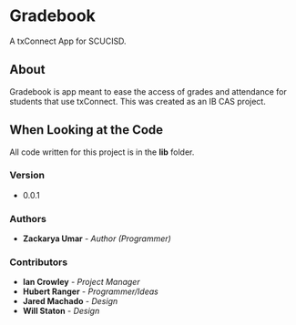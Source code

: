 # Gradebook

A txConnect App for SCUCISD.

## About

Gradebook is app meant to ease the access of grades and attendance for students that use txConnect. This was created as an IB CAS project.

## When Looking at the Code

All code written for this project is in the **lib** folder.

### Version

-   0.0.1

### Authors

-   **Zackarya Umar** - _Author (Programmer)_

### Contributors

-   **Ian Crowley** - _Project Manager_
-   **Hubert Ranger** - _Programmer/Ideas_
-   **Jared Machado** - _Design_
-   **Will Staton** - _Design_
